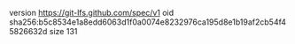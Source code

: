 version https://git-lfs.github.com/spec/v1
oid sha256:b5c8534e1a8edd6063d1f0a0074e8232976ca195d8e1b19af2cb54f45826632d
size 131
